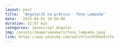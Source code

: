 ```yaml
---
layout: post
title:  "AngularJS na prática - Tony Lampada"
date:   2015-04-01 18:56:00
duration: 52:57 min
categories: Javascript Angular
img: /assets/image/speakers/tony_lampada.jpeg
link: https://www.youtube.com/watch?v=chYbHe4tsTo
---
```

